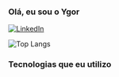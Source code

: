 ### Olá, eu sou o Ygor 

[![LinkedIn](https://img.shields.io/badge/LinkedIn-0077B5?style=for-the-badge&logo=linkedin&logoColor=white)](www.linkedin.com/in/ygor-silva-matos)


![Top Langs](https://github-readme-stats.vercel.app/api/top-langs/?username=Ygor-Matos&layout=compact)

### Tecnologias que eu utilizo


<div style = "display: inline_block"><br/>
    <img align="center" alt "html" src="https://img.shields.io/badge/Java-ED8B00?style=for-the-badge&logo=openjdk&logoColor=white"/>
    <img align="center" alt "Spring" src="https://img.shields.io/badge/Spring-6DB33F?style=for-the-badge&logo=spring&logoColor=white"/>
    <img align="center" alt "Python" src="https://img.shields.io/badge/Python-3776AB?style=for-the-badge&logo=python&logoColor=white"/>
    <img align="center" alt "JS" src="https://img.shields.io/badge/JavaScript-F7DF1E?style=for-the-badge&logo=javascript&logoColor=black"/>
    <img align="center" alt "C#" src="https://img.shields.io/badge/C%23-239120?style=for-the-badge&logo=c-sharp&logoColor=white"/>
    <img align="center" alt "css" src="https://img.shields.io/badge/CSS-239120?&style=for-the-badge&logo=css3&logoColor=white"/>
    <img align="center" alt "html5" src="https://img.shields.io/badge/HTML5-E34F26?style=for-the-badge&logo=html5&logoColor=white"/>    
    <img align="center" alt "mySql" src="https://img.shields.io/badge/MySQL-00000F?style=for-the-badge&logo=mysql&logoColor=white"/>
    

</div>
